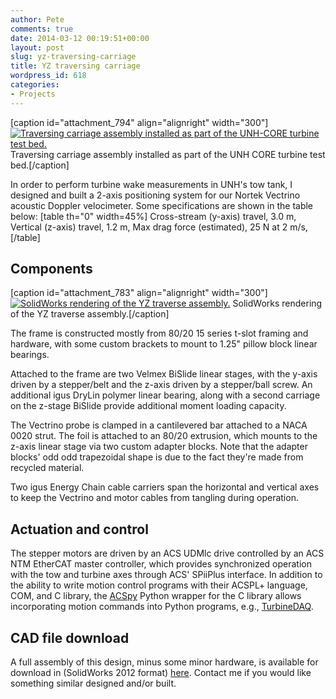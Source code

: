 ```yaml
---
author: Pete
comments: true
date: 2014-03-12 00:19:51+00:00
layout: post
slug: yz-traversing-carriage
title: YZ traversing carriage
wordpress_id: 618
categories:
- Projects
---
```


[caption id="attachment_794" align="alignright" width="300"][![Traversing carriage assembly installed as part of the UNH-CORE turbine test bed.](http://petebachant.me/wp-content/uploads/2014/03/IMG_5068_smaller-300x199.png)](http://petebachant.me/wp-content/uploads/2014/03/IMG_5068_smaller.png) Traversing carriage assembly installed as part of the UNH CORE turbine test bed.[/caption]

In order to perform turbine wake measurements in UNH's tow tank, I designed and built a 2-axis positioning system for our Nortek Vectrino acoustic Doppler velocimeter. Some specifications are shown in the table below:
[table th="0" width=45%]
Cross-stream (y-axis) travel, 3.0 m,
Vertical (z-axis) travel, 1.2 m,
Max drag force (estimated), 25 N at 2 m/s,
[/table]



## Components



[caption id="attachment_783" align="alignright" width="300"][![SolidWorks rendering of the YZ traverse assembly.](http://petebachant.me/wp-content/uploads/2014/03/YZ-traverse-rendering-300x240.jpg)](http://petebachant.me/wp-content/uploads/2014/03/YZ-traverse-rendering.jpg) SolidWorks rendering of the YZ traverse assembly.[/caption]

The frame is constructed mostly from 80/20 15 series t-slot framing and hardware, with some custom brackets to mount to 1.25" pillow block linear bearings. 

Attached to the frame are two Velmex BiSlide linear stages, with the y-axis driven by a stepper/belt and the z-axis driven by a stepper/ball screw. An additional igus DryLin polymer linear bearing, along with a second carriage on the z-stage BiSlide provide additional moment loading capacity.

The Vectrino probe is clamped in a cantilevered bar attached to a NACA 0020 strut. The foil is attached to an 80/20 extrusion, which mounts to the z-axis linear stage via two custom adapter blocks. Note that the adapter blocks' odd  odd trapezoidal shape is due to the fact they're made from recycled material. 

Two igus Energy Chain cable carriers span the horizontal and vertical axes to keep the Vectrino and motor cables from tangling during operation.



## Actuation and control


The stepper motors are driven by an ACS UDMlc drive controlled by an ACS NTM EtherCAT master controller, which provides synchronized operation with the tow and turbine axes through ACS' SPiiPlus interface. In addition to the ability to write motion control programs with their ACSPL+ language, COM, and C library, the [ACSpy](http://github.com/petebachant/ACSpy) Python wrapper for the C library allows incorporating motion commands into Python programs, e.g., [TurbineDAQ](http://github.com/petebachant/TurbineDAQ).



## CAD file download


A full assembly of this design, minus some minor hardware, is available for download in (SolidWorks 2012 format) [here](https://drive.google.com/file/d/0BwMVIAlxIxfZQk5FWW5FR3NIaWs/edit?usp=sharing). Contact me if you would like something similar designed and/or built. 
